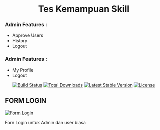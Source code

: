 <h1 align="center">Tes Kemampuan Skill</h1>


### Admin Features :
    
- Approve Users
- History
- Logout
### Admin Features :
- My Profile
- Logout
  

<p align="center">
<a href="https://github.com/laravel/framework/actions"><img src="https://github.com/laravel/framework/workflows/tests/badge.svg" alt="Build Status"></a>
<a href="https://packagist.org/packages/laravel/framework"><img src="https://img.shields.io/packagist/dt/laravel/framework" alt="Total Downloads"></a>
<a href="https://packagist.org/packages/laravel/framework"><img src="https://img.shields.io/packagist/v/laravel/framework" alt="Latest Stable Version"></a>
<a href="https://packagist.org/packages/laravel/framework"><img src="https://img.shields.io/packagist/l/laravel/framework" alt="License"></a>
</p>

## FORM LOGIN

[![Form Login](https://i.postimg.cc/63Chn3kN/form-login.png)](https://postimg.cc/gXkRPYcM)

Forn Login untuk Admin dan user biasa

